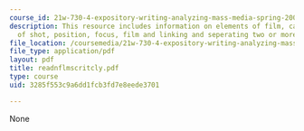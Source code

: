 ```yaml
---
course_id: 21w-730-4-expository-writing-analyzing-mass-media-spring-2001
description: This resource includes information on elements of film, camera, angle
  of shot, position, focus, film and linking and seperating two or more shots.
file_location: /coursemedia/21w-730-4-expository-writing-analyzing-mass-media-spring-2001/3285f553c9a6dd1fcb3fd7e8eede3701_readnflmscritcly.pdf
file_type: application/pdf
layout: pdf
title: readnflmscritcly.pdf
type: course
uid: 3285f553c9a6dd1fcb3fd7e8eede3701

---
```

None